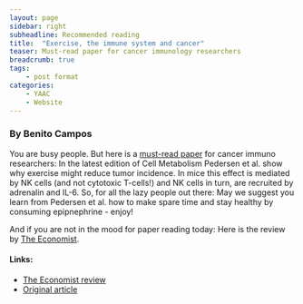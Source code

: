 ```yaml
---
layout: page
sidebar: right
subheadline: Recommended reading
title:  "Exercise, the immune system and cancer"
teaser: Must-read paper for cancer immunology researchers
breadcrumb: true
tags:
    - post format
categories:
    - YAAC
    - Website
---
```




### By Benito Campos

You are busy people. But here is a <a href="http://www.cell.com/cell-metabolism/fulltext/S1550-4131%2816%2930003-1" target="_blank"> must-read paper</a>  for cancer immuno researchers: In the latest edition of Cell Metabolism Pedersen et al. show why exercise might reduce tumor incidence. In mice this effect is mediated by NK cells (and not cytotoxic T-cells!) and NK cells in turn, are recruited by adrenalin and IL-6. So, for all the lazy people out there: May we suggest you learn from Pedersen et al. how to make spare time and stay healthy by consuming epipnephrine - enjoy!  

And if you are not in the mood for paper reading today: Here is the review by <a href="http://www.economist.com/news/science-and-technology/21693419-active-life-protects-against-cancer-researchers-now-understand-why-run-day" target="_blank">The Economist</a>.
 


#### Links: 

- <a href="http://www.economist.com/news/science-and-technology/21693419-active-life-protects-against-cancer-researchers-now-understand-why-run-day" target="_blank">The Economist review</a>
- <a href="http://www.cell.com/cell-metabolism/fulltext/S1550-4131%2816%2930003-1" target="_blank"> Original article</a>
